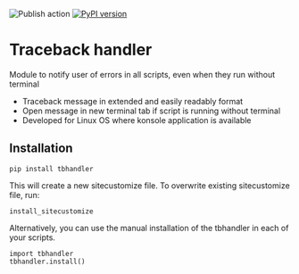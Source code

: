 ![Publish action](https://github.com/quintenroets/tbhandler/actions/workflows/publish.yml/badge.svg)
[![PyPI version](https://badge.fury.io/py/tbhandler.svg)](https://badge.fury.io/py/tbhandler)

# Traceback handler

Module to notify user of errors in all scripts, even when they run without terminal
* Traceback message in extended and easily readably format
* Open message in new terminal tab if script is running without terminal
* Developed for Linux OS where konsole application is available

## Installation

```shell
pip install tbhandler
```

This will create a new sitecustomize file. To overwrite existing sitecustomize file, run:

```shell
install_sitecustomize
```

Alternatively, you can use the manual installation of the tbhandler in each of your scripts.

```shell
import tbhandler
tbhandler.install()
```
